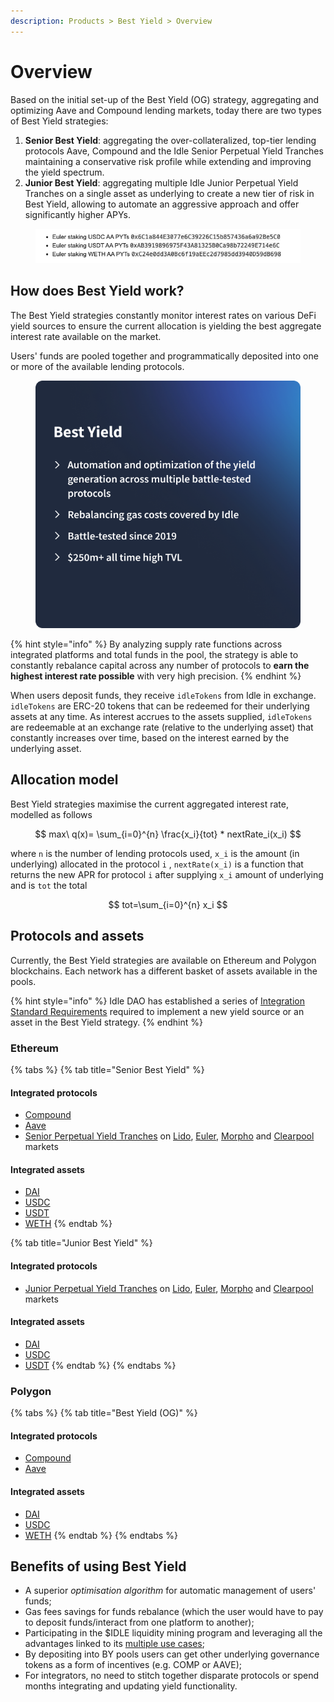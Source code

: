```yaml
---
description: Products > Best Yield > Overview
---
```


# Overview

Based on the initial set-up of the Best Yield (OG) strategy, aggregating and optimizing Aave and Compound lending markets, today there are two types of Best Yield strategies:

1. **Senior Best Yield**: aggregating the over-collateralized, top-tier lending protocols Aave, Compound and the Idle Senior Perpetual Yield Tranches maintaining a conservative risk profile while extending and improving the yield spectrum.
2. **Junior Best Yield**: aggregating multiple Idle Junior Perpetual Yield Tranches on a single asset as underlying to create a new tier of risk in Best Yield, allowing to automate an aggressive approach and offer significantly higher APYs.

<figure><img src="../../.gitbook/assets/image.png" alt=""><figcaption></figcaption></figure>

## How does Best Yield work?

The Best Yield strategies constantly monitor interest rates on various DeFi yield sources to ensure the current allocation is yielding the best aggregate interest rate available on the market.

Users' funds are pooled together and programmatically deposited into one or more of the available lending protocols.&#x20;

<figure><img src="../../.gitbook/assets/BY.png" alt=""><figcaption></figcaption></figure>

{% hint style="info" %}
By analyzing supply rate functions across integrated platforms and total funds in the pool, the strategy is able to constantly rebalance capital across any number of protocols to **earn the highest interest rate possible** with very high precision.
{% endhint %}

When users deposit funds, they receive `idleTokens` from Idle in exchange. `idleTokens` are ERC-20 tokens that can be redeemed for their underlying assets at any time. As interest accrues to the assets supplied, `idleTokens` are redeemable at an exchange rate (relative to the underlying asset) that constantly increases over time, based on the interest earned by the underlying asset.

## Allocation model

Best Yield strategies maximise the current aggregated interest rate, modelled as follows

$$
max\ q(x)= \sum_{i=0}^{n} \frac{x_i}{tot} * nextRate_i(x_i)
$$

where `n` is the number of lending protocols used, `x_i` is the amount (in underlying) allocated in the protocol `i` , `nextRate(x_i)` is a function that returns the new APR for protocol `i` after supplying `x_i` amount of underlying and is `tot` the total

$$
tot=\sum_{i=0}^{n} x_i
$$

## Protocols and assets&#x20;

Currently, the Best Yield strategies are available on Ethereum and Polygon blockchains. Each network has a different basket of assets available in the pools.

{% hint style="info" %}
Idle DAO has established a series of [Integration Standard Requirements](../../developers/security/integration-standard-requirements.md) required to implement a new yield source or an asset in the Best Yield strategy.
{% endhint %}

### Ethereum

{% tabs %}
{% tab title="Senior Best Yield" %}
#### Integrated protocols

* [Compound](https://compound.finance/)
* [Aave](https://aave.com/)
* [Senior Perpetual Yield Tranches](../perpetual-yield-tranches/overview.md#senior-tranches) on [Lido](https://lido.fi/), [Euler](https://www.euler.finance/), [Morpho](https://www.morpho.xyz/) and [Clearpool](https://clearpool.finance/) markets

#### Integrated assets

* [DAI](https://etherscan.io/address/0x3fe7940616e5bc47b0775a0dccf6237893353bb4)
* [USDC](https://etherscan.io/address/0x5274891bEC421B39D23760c04A6755eCB444797C)
* [USDT](https://etherscan.io/address/0xF34842d05A1c888Ca02769A633DF37177415C2f8)
* [WETH](https://etherscan.io/address/0xc8e6ca6e96a326dc448307a5fde90a0b21fd7f80)
{% endtab %}

{% tab title="Junior Best Yield" %}
#### Integrated protocols

* [Junior Perpetual Yield Tranches](../perpetual-yield-tranches/overview.md#senior-tranches) on [Lido](https://lido.fi/), [Euler](https://www.euler.finance/), [Morpho](https://www.morpho.xyz/) and [Clearpool](https://clearpool.finance/) markets

#### Integrated assets

* [DAI](https://etherscan.io/address/0xeC9482040e6483B7459CC0Db05d51dfA3D3068E1)
* [USDC](https://etherscan.io/address/0xDc7777C771a6e4B3A82830781bDDe4DBC78f320e)
* [USDT](https://etherscan.io/address/0xfa3AfC9a194BaBD56e743fA3b7aA2CcbED3eAaad)
{% endtab %}
{% endtabs %}

### Polygon

{% tabs %}
{% tab title="Best Yield (OG)" %}
#### Integrated protocols

* [Compound](https://compound.finance/)
* [Aave](https://aave.com/)

#### Integrated assets

* [DAI](https://polygonscan.com/token/0x8f3cf7ad23cd3cadbd9735aff958023239c6a063)
* [USDC](https://polygonscan.com/token/0x2791bca1f2de4661ed88a30c99a7a9449aa84174)
* [WETH](https://polygonscan.com/token/0x7ceb23fd6bc0add59e62ac25578270cff1b9f619)
{% endtab %}
{% endtabs %}

## Benefits of using Best Yield

* A superior _optimisation algorithm_ for automatic management of users' funds;&#x20;
* Gas fees savings for funds rebalance (which the user would have to pay to deposit funds/interact from one platform to another);&#x20;
* Participating in the $IDLE liquidity mining program and leveraging all the advantages linked to its [multiple use cases](../../governance/idle/use-cases/);&#x20;
* By depositing into BY pools users can get other underlying governance tokens as a form of incentives (e.g. COMP or AAVE);&#x20;
* For integrators, no need to stitch together disparate protocols or spend months integrating and updating yield functionality.
